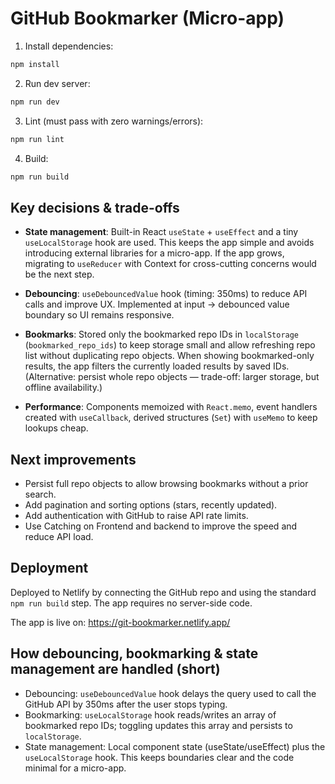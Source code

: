 # GitHub Bookmarker (Micro-app)

1. Install dependencies:

```bash
npm install
```

2. Run dev server:

```bash
npm run dev
```

3. Lint (must pass with zero warnings/errors):

```bash
npm run lint
```

4. Build:

```bash
npm run build
```

## Key decisions & trade-offs

- **State management**: Built-in React `useState` + `useEffect` and a tiny `useLocalStorage` hook are used. This keeps the app simple and avoids introducing external libraries for a micro-app. If the app grows, migrating to `useReducer` with Context for cross-cutting concerns would be the next step.

- **Debouncing**: `useDebouncedValue` hook (timing: 350ms) to reduce API calls and improve UX. Implemented at input → debounced value boundary so UI remains responsive.

- **Bookmarks**: Stored only the bookmarked repo IDs in `localStorage` (`bookmarked_repo_ids`) to keep storage small and allow refreshing repo list without duplicating repo objects. When showing bookmarked-only results, the app filters the currently loaded results by saved IDs. (Alternative: persist whole repo objects — trade-off: larger storage, but offline availability.)

- **Performance**: Components memoized with `React.memo`, event handlers created with `useCallback`, derived structures (`Set`) with `useMemo` to keep lookups cheap.

## Next improvements

- Persist full repo objects to allow browsing bookmarks without a prior search.
- Add pagination and sorting options (stars, recently updated).
- Add authentication with GitHub to raise API rate limits.
- Use Catching on Frontend and backend to improve the speed and reduce API load.

## Deployment

Deployed to Netlify by connecting the GitHub repo and using the standard `npm run build` step. The app requires no server-side code.

The app is live on: https://git-bookmarker.netlify.app/

## How debouncing, bookmarking & state management are handled (short)

- Debouncing: `useDebouncedValue` hook delays the query used to call the GitHub API by 350ms after the user stops typing.
- Bookmarking: `useLocalStorage` hook reads/writes an array of bookmarked repo IDs; toggling updates this array and persists to `localStorage`.
- State management: Local component state (useState/useEffect) plus the `useLocalStorage` hook. This keeps boundaries clear and the code minimal for a micro-app.
